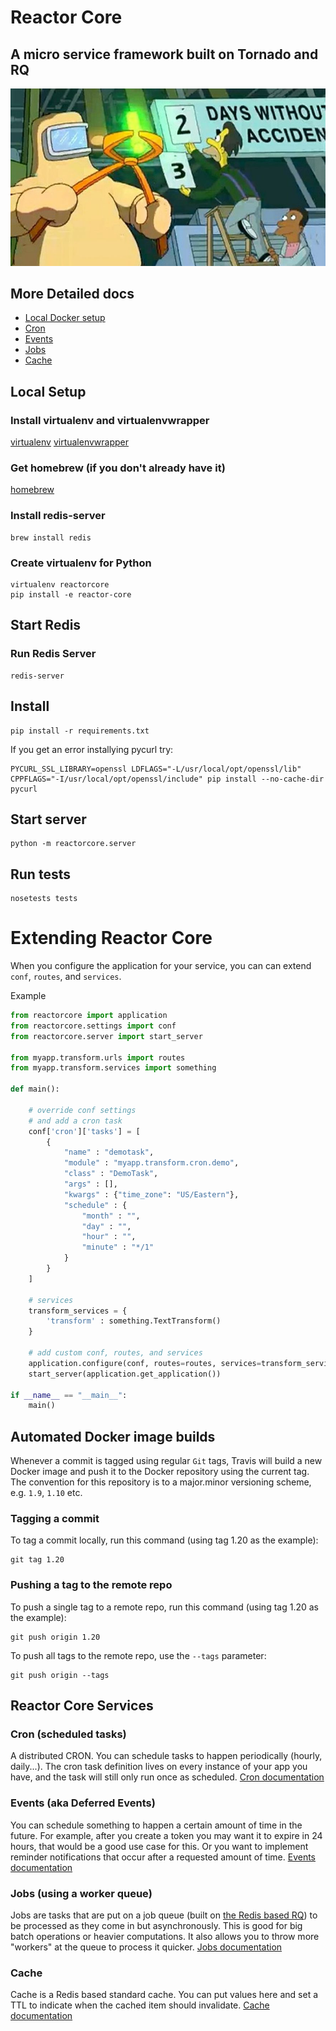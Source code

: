 # Reactor Core
## A micro service framework built on Tornado and RQ

![](docs/images/simpsons_radioactive.jpg)

## More Detailed docs

- [Local Docker setup](docs/local-docker.md)
- [Cron](docs/cron.md)
- [Events](docs/events.md)
- [Jobs](docs/jobs.md)
- [Cache](docs/cache.md)

## Local Setup
### Install virtualenv and virtualenvwrapper
[virtualenv](https://pypi.python.org/pypi/virtualenv)
[virtualenvwrapper](https://virtualenvwrapper.readthedocs.io/en/latest/)

### Get homebrew (if you don't already have it)
[homebrew](https://brew.sh/)

### Install redis-server
```
brew install redis
```

### Create virtualenv for Python
```
virtualenv reactorcore
pip install -e reactor-core
```

## Start Redis
### Run Redis Server
```
redis-server
```


## Install
```
pip install -r requirements.txt
```

If you get an error installying pycurl try:
```
PYCURL_SSL_LIBRARY=openssl LDFLAGS="-L/usr/local/opt/openssl/lib" CPPFLAGS="-I/usr/local/opt/openssl/include" pip install --no-cache-dir pycurl
```


## Start server
```
python -m reactorcore.server
```

## Run tests
```
nosetests tests
```

# Extending Reactor Core
When you configure the application for your service, you can can extend `conf`,
`routes`, and `services`.

Example
```py
from reactorcore import application
from reactorcore.settings import conf
from reactorcore.server import start_server

from myapp.transform.urls import routes
from myapp.transform.services import something

def main():

    # override conf settings
    # and add a cron task
    conf['cron']['tasks'] = [
        {
            "name" : "demotask",
            "module" : "myapp.transform.cron.demo",
            "class" : "DemoTask",
            "args" : [],
            "kwargs" : {"time_zone": "US/Eastern"},
            "schedule" : {
                "month" : "",
                "day" : "",
                "hour" : "",
                "minute" : "*/1"
            }
        }
    ]

    # services
    transform_services = {
        'transform' : something.TextTransform()
    }

    # add custom conf, routes, and services
    application.configure(conf, routes=routes, services=transform_services)
    start_server(application.get_application())

if __name__ == "__main__":
    main()

```

## Automated Docker image builds
Whenever a commit is tagged using regular `Git` tags, Travis will build a new Docker image and push it to
the Docker repository using the current tag. The convention for this repository
is to a major.minor versioning scheme, e.g. `1.9`, `1.10` etc.

### Tagging a commit
To tag a commit locally, run this command (using tag 1.20 as the example):
```
git tag 1.20
```

### Pushing a tag to the remote repo
To push a single tag to a remote repo, run this command (using tag 1.20 as the example):
```
git push origin 1.20
```
To push all tags to the remote repo, use the `--tags` parameter:
```
git push origin --tags
```

## Reactor Core Services

### Cron (scheduled tasks)
A distributed CRON. You can schedule tasks to happen periodically (hourly, daily...). The cron task definition lives on every instance of your app you have, and the task will still only run once as scheduled.
[Cron documentation](docs/cron.md)

### Events (aka Deferred Events)
You can schedule something to happen a certain amount of time in the future. For example, after you create a token you may want it to expire in 24 hours, that would be a good use case for this. Or you want to implement reminder notifications that occur after a requested amount of time.
[Events documentation](docs/events.md)

### Jobs (using a worker queue)
Jobs are tasks that are put on a job queue (built on [the Redis based RQ](http://python-rq.org/)) to be processed as they come in but asynchronously. This is good for big batch operations or heavier computations. It also allows you to throw more "workers" at the queue to process it quicker.
[Jobs documentation](docs/jobs.md)

### Cache
Cache is a Redis based standard cache. You can put values here and set a TTL to indicate when the cached item should invalidate.
[Cache documentation](docs/cache.md)
